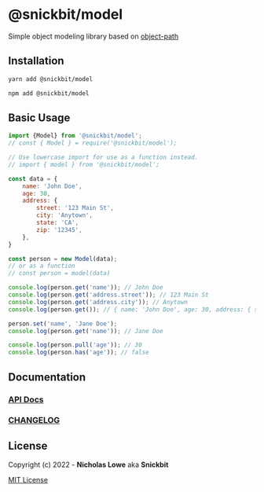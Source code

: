 # @snickbit/model

Simple object modeling library based on [object-path](https://github.com/mariocasciaro/object-path)

## Installation

```bash
yarn add @snickbit/model
```

```bash
npm add @snickbit/model
```

## Basic Usage

```js
import {Model} from '@snickbit/model';
// const { Model } = require('@snickbit/model');

// Use lowercase import for use as a function instead.
// import { model } from '@snickbit/model';

const data = {
	name: 'John Doe',
	age: 30,
	address: {
		street: '123 Main St',
		city: 'Anytown',
		state: 'CA',
		zip: '12345',
	},
}

const person = new Model(data);
// or as a function
// const person = model(data)

console.log(person.get('name')); // John Doe
console.log(person.get('address.street')); // 123 Main St
console.log(person.get('address.city')); // Anytown
console.log(person.get()); // { name: 'John Doe', age: 30, address: { street: '123 Main St', city: 'Anytown', state: 'CA', zip: '12345' } }

person.set('name', 'Jane Doe');
console.log(person.get('name')); // Jane Doe

console.log(person.pull('age')); // 30
console.log(person.has('age')); // false
```

## Documentation

### [API Docs](https://github.com/snickbit/snickbit.js/blob/main/packages/model/docs/README.md)

### [CHANGELOG](https://github.com/snickbit/snickbit.js/blob/main/packages/model/CHANGELOG.md)

## License

Copyright (c) 2022 - **Nicholas Lowe** aka **Snickbit**

[MIT License](https://github.com/snickbit/snickbit.js/blob/master/LICENSE)
